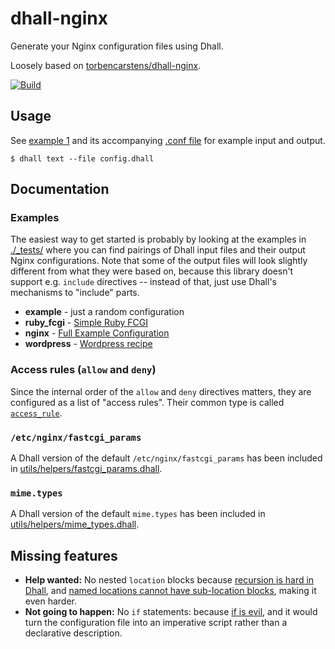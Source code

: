 # dhall-nginx

Generate your Nginx configuration files using Dhall.

Loosely based on [torbencarstens/dhall-nginx](https://github.com/torbencarstens/dhall-nginx).

[![Build](https://github.com/denizdogan/dhall-nginx/actions/workflows/build_example.yml/badge.svg)](https://github.com/denizdogan/dhall-nginx/actions/workflows/build_example.yml)

## Usage

See [example 1](./_tests/example/example1.dhall) and its accompanying [.conf file](./_tests/example/example1.conf) for example input and output.

```console
$ dhall text --file config.dhall
```

## Documentation

### Examples

The easiest way to get started is probably by looking at the examples in [./_tests/](./_tests/) where you can find pairings of Dhall input files and their output Nginx configurations. Note that some of the output files will look slightly different from what they were based on, because this library doesn't support e.g. `include` directives -- instead of that, just use Dhall's mechanisms to "include" parts.

- **example** - just a random configuration
- **ruby_fcgi** - [Simple Ruby FCGI](https://www.nginx.com/resources/wiki/start/topics/examples/simplerubyfcgi/)
- **nginx** - [Full Example Configuration](https://www.nginx.com/resources/wiki/start/topics/examples/full/)
- **wordpress** - [Wordpress recipe](https://www.nginx.com/resources/wiki/start/topics/recipes/wordpress/)

### Access rules (`allow` and `deny`)

Since the internal order of the `allow` and `deny` directives matters, they are configured as a list of "access rules". Their common type is called [`access_rule`](./directives/ngx_http_access_module/access_rule/type.dhall).

### `/etc/nginx/fastcgi_params`

A Dhall version of the default `/etc/nginx/fastcgi_params` has been included in [utils/helpers/fastcgi_params.dhall](./utils/helpers/fastcgi_params.dhall).

### `mime.types`

A Dhall version of the default `mime.types` has been included in [utils/helpers/mime_types.dhall](./utils/helpers/mime_types.dhall).

## Missing features

- **Help wanted:** No nested `location` blocks because [recursion is hard in Dhall](https://docs.dhall-lang.org/howtos/How-to-translate-recursive-code-to-Dhall.html), and [named locations cannot have sub-location blocks](https://nginx.org/en/docs/http/ngx_http_core_module.html#location), making it even harder.
- **Not going to happen:** No `if` statements: because [if is evil](https://www.nginx.com/resources/wiki/start/topics/depth/ifisevil/), and it would turn the configuration file into an imperative script rather than a declarative description.
